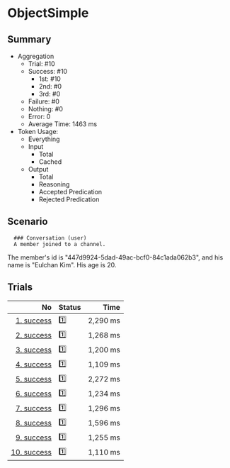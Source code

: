 # ObjectSimple
## Summary
  - Aggregation
    - Trial: #10
    - Success: #10
      - 1st: #10
      - 2nd: #0
      - 3rd: #0
    - Failure: #0
    - Nothing: #0
    - Error: 0
    - Average Time: 1463 ms
  - Token Usage:
    - Everything
    - Input
      - Total
      - Cached
    - Output
      - Total
      - Reasoning
      - Accepted Predication
      - Rejected Predication

## Scenario
      ### Conversation (user)
      A member joined to a channel.

The member's id is "447d9924-5dad-49ac-bcf0-84c1ada062b3",
and his name is "Eulchan Kim". His age is 20.

## Trials
No | Status | Time
---:|:-------|------:
[1. success](./trials/1.success.json) | 1️⃣ | 2,290 ms
[2. success](./trials/2.success.json) | 1️⃣ | 1,268 ms
[3. success](./trials/3.success.json) | 1️⃣ | 1,200 ms
[4. success](./trials/4.success.json) | 1️⃣ | 1,109 ms
[5. success](./trials/5.success.json) | 1️⃣ | 2,272 ms
[6. success](./trials/6.success.json) | 1️⃣ | 1,234 ms
[7. success](./trials/7.success.json) | 1️⃣ | 1,296 ms
[8. success](./trials/8.success.json) | 1️⃣ | 1,596 ms
[9. success](./trials/9.success.json) | 1️⃣ | 1,255 ms
[10. success](./trials/10.success.json) | 1️⃣ | 1,110 ms